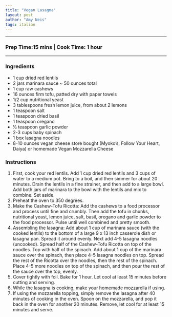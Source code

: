 ```yaml
---
title: "Vegan Lasagna"
layout: post
author: "Amy Neis"
tags: italian
---
```


---
### Prep Time:15 mins | Cook Time: 1 hour
---

### Ingredients

- 1 cup dried red lentils
- 2 jars marinara sauce ~ 50 ounces total
- 1 cup raw cashews  
- 16 ounces firm tofu, patted dry with paper towels
- 1/2 cup nutritional yeast
- 3 tablespoons fresh lemon juice, from about 2 lemons
- 1 teaspoon salt
- 1 teaspoon dried basil
- 1 teaspoon oregano
- ½ teaspoon garlic powder
- 2-3 cups baby spinach
- 1 box lasagna noodles
- 8-10 ounces vegan cheese store bought (Myoko’s, Follow Your Heart, Daiya) or homemade Vegan Mozzarella Cheese

### Instructions
1.	First, cook your red lentils. Add 1 cup dried red lentils and 3 cups of water to a medium pot. Bring to a boil, and then simmer for about 20 minutes. Drain the lentils in a fine strainer, and then add to a large bowl. Add both jars of marinara to the bowl with the lentils and mix to combine. Set aside.
2.	Preheat the oven to 350 degrees.
3.	Make the Cashew-Tofu Ricotta: Add the cashews to a food processor and process until fine and crumbly. Then add the tofu in chunks, nutritional yeast, lemon juice, salt, basil, oregano and garlic powder to the food processor. Pulse until well combined and pretty smooth.
4.	Assembling the lasagna: Add about 1 cup of marinara sauce (with the cooked lentils) to the bottom of a large 9 x 13 inch casserole dish or lasagna pan. Spread it around evenly. Next add 4-5 lasagna noodles (uncooked). Spread half of the Cashew-Tofu Ricotta on top of the noodles. Top with half of the spinach. Add about 1 cup of the marinara sauce over the spinach, then place 4-5 lasagna noodles on top. Spread the rest of the Ricotta over the noodles, then the rest of the spinach. Place 4-5 more noodles on top of the spinach, and then pour the rest of the sauce over the top, evenly. 
5.	Cover tightly with foil. Bake for 1 hour. Let cool at least 15 minutes before cutting and serving.
6.	While the lasagna is cooking, make your homemade mozzarella if using.
7.	If using the mozzarella topping, simply remove the lasagna after 40 minutes of cooking in the oven. Spoon on the mozzarella, and pop it back in the oven for another 20 minutes. Remove, let cool for at least 15 minutes and serve.
